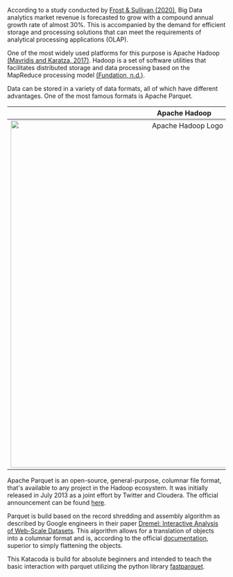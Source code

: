 According to a study conducted by [Frost & Sullivan (2020)][1], Big Data analytics market revenue is forecasted to grow with a compound annual growth rate of almost 30%. 
This is accompanied by the demand for efficient storage and processing solutions that can meet the requirements of analytical processing applications (OLAP). 

One of the most widely used platforms for this purpose is Apache Hadoop [(Mavridis and Karatza, 2017)][2]. Hadoop is a set of software utilities that facilitates distributed storage and data processing based on the MapReduce processing model [(Fundation, n.d.)][3]. 

Data can be stored in a variety of data formats, all of which have different advantages. One of the most famous formats is Apache Parquet. 

|Apache Hadoop|Apache Parquet|
|:-:|:-:|
|<img src="https://upload.wikimedia.org/wikipedia/commons/3/38/Hadoop_logo_new.svg" alt="Apache Hadoop Logo" width="800"/>| <img src="https://upload.wikimedia.org/wikipedia/commons/4/47/Apache_Parquet_logo.svg" alt="Apache Parquet Logo" width="800"/>|

Apache Parquet is an open-source, general-purpose, columnar file format, that's available to any project in the Hadoop ecosystem. It was initially released in July 2013 as a joint effort by Twitter and Cloudera. The official announcement can be found [here][4].

Parquet is build based on the record shredding and assembly algorithm as described by Google engineers in their paper [Dremel: Interactive Analysis of Web-Scale Datasets](https://research.google/pubs/pub36632/). This algorithm allows for a translation of objects into a columnar format and is, according to the official [documentation](https://parquet.apache.org/documentation/latest/), superior to simply flattening the objects.

This Katacoda is build for absolute beginners and intended to teach the basic interaction with parquet utilizing the python library [fastparquet](https://github.com/dask/fastparquet).



[1]: https://www.statista.com/statistics/947745/worldwide-total-data-market-revenue/
[2]: https://doi.org/10.1016/j.jss.2016.11.037
[3]: https://hadoop.apache.org/
[4]: https://blog.twitter.com/engineering/en_us/a/2013/announcing-parquet-10-columnar-storage-for-hadoop
